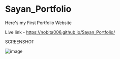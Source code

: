 # Sayan_Portfolio

Here's my First Portfolio Website

Live link - https://nobita006.github.io/Sayan_Portfolio/

SCREENSHOT

![image](https://github.com/user-attachments/assets/c7b9f2c4-2d34-4f6c-b97b-90f7f103ea23)
